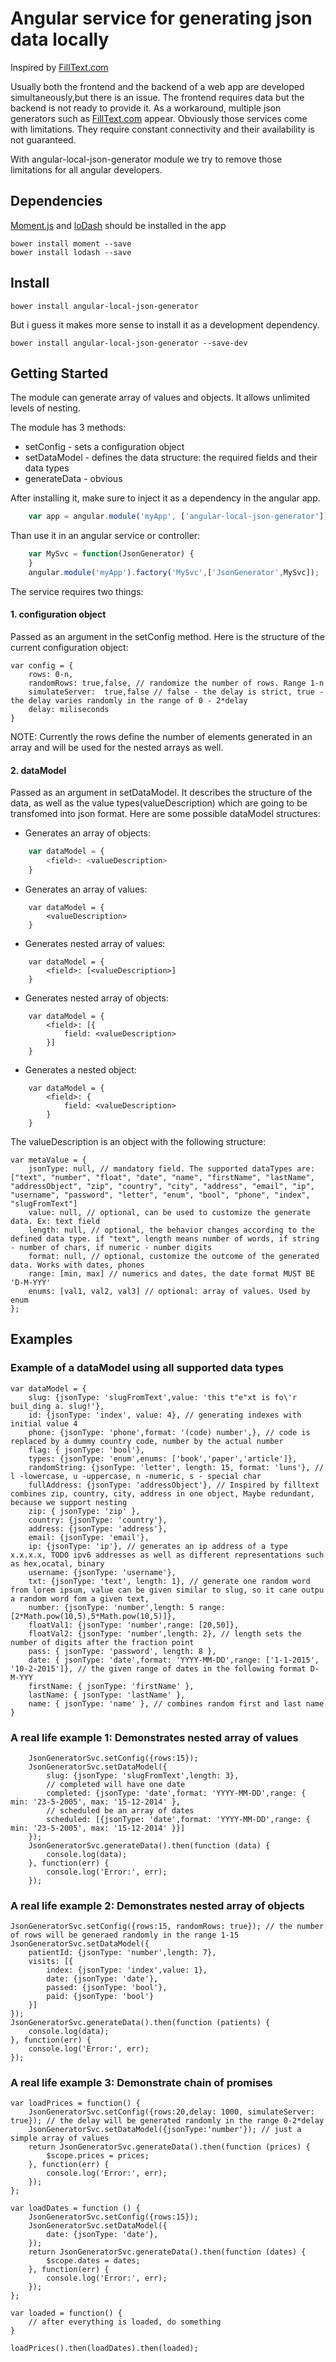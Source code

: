 # Angular service for generating json data locally 

Inspired by [FillText.com](http://www.filltext.com/)

Usually both the frontend and the backend of a web app are developed simultaneously,but there is an issue. The frontend requires data but the backend is not ready to provide it. As a workaround, multiple json generators such as [FillText.com](http://www.filltext.com/) appear.  Obviously those services come with limitations. They require constant connectivity and their availability is not guaranteed.

With angular-local-json-generator module we try to remove those limitations for all angular developers. 

## Dependencies

[Moment.js](http://momentjs.com/) and [loDash](https://lodash.com/) should be installed in the app

	bower install moment --save
	bower install lodash --save

## Install

```
bower install angular-local-json-generator
```

But i guess it makes more sense to install it as a development dependency.

```
bower install angular-local-json-generator --save-dev
```
   
## Getting Started

The module can generate array of values and objects. It allows unlimited levels of nesting.

The module has 3 methods:

* setConfig - sets a configuration object
* setDataModel - defines the data structure: the required fields and their data types
* generateData - obvious

After installing it, make sure to inject it as a dependency in the angular app.

```javascript
	var app = angular.module('myApp', ['angular-local-json-generator']);
```

Than use it in an angular service or controller:

```javascript
	var MySvc = function(JsonGenerator) {
	}
	angular.module('myApp').factory('MySvc',['JsonGenerator',MySvc]);
```

The service requires two things:

#### 1. configuration object 

Passed as an argument in the setConfig method. Here is the structure of the current configuration object:

	var config = {
		rows: 0-n,
		randomRows: true,false, // randomize the number of rows. Range 1-n
		simulateServer:  true,false // false - the delay is strict, true - the delay varies randomly in the range of 0 - 2*delay
		delay: miliseconds
	}

NOTE: Currently the rows define the number of elements generated in an array and will be used for the nested arrays as well. 

#### 2. dataModel 

Passed as an argument in setDataModel. It describes the structure of the data, as well as the value types(valueDescription) which are going to be transfomed into json format. Here are some possible dataModel structures:

* Generates an array of objects:

```javascript
	var dataModel = {
		<field>: <valueDescription>
	}
```

* Generates an array of values:

```
	var dataModel = {
		<valueDescription>
	}
```

* Generates nested array of values:

```
	var dataModel = {
		<field>: [<valueDescription>]
	}
```

* Generates nested array of objects:

```
	var dataModel = {
		<field>: [{
			field: <valueDescription>
		}]
	}
```

* Generates a nested object:

```
	var dataModel = {
		<field>: {
			field: <valueDescription>
		}
	}
```

The valueDescription is an object with the following structure:

	var metaValue = {
		jsonType: null, // mandatory field. The supported dataTypes are: ["text", "number", "float", "date", "name", "firstName", "lastName", "addressObject", "zip", "country", "city", "address", "email", "ip", "username", "password", "letter", "enum", "bool", "phone", "index", "slugFromText"]
		value: null, // optional, can be used to customize the generate data. Ex: text field
		length: null, // optional, the behavior changes according to the defined data type. if "text", length means number of words, if string - number of chars, if numeric - number digits
		format: null, // optional, customize the outcome of the generated data. Works with dates, phones 
		range: [min, max] // numerics and dates, the date format MUST BE 'D-M-YYY'
		enums: [val1, val2, val3] // optional: array of values. Used by enum
	};

## Examples

### Example of a dataModel using all supported data types

	var dataModel = {
		slug: {jsonType: 'slugFromText',value: 'this t"e"xt is fo\'r buil_ding a. slug!'},
		id: {jsonType: 'index', value: 4}, // generating indexes with initial value 4
		phone: {jsonType: 'phone',format: '(code) number',}, // code is replaced by a dummy country code, number by the actual number
		flag: { jsonType: 'bool'},
		types: {jsonType: 'enum',enums: ['book','paper','article']},
		randomString: {jsonType: 'letter', length: 15, format: 'luns'}, // l -lowercase, u -uppercase, n -numeric, s - special char
		fullAddress: {jsonType: 'addressObject'}, // Inspired by filltext combines zip, country, city, address in one object, Maybe redundant, because we support nesting
		zip: { jsonType: 'zip' },
		country: {jsonType: 'country'},
		address: {jsonType: 'address'},
		email: {jsonType: 'email'},
		ip: {jsonType: 'ip'}, // generates an ip address of a type x.x.x.x, TODO ipv6 addresses as well as different representations such as hex,ocatal, binary
		username: {jsonType: 'username'},
		txt: {jsonType: 'text', length: 1}, // generate one random word from lorem ipsum, value can be given similar to slug, so it cane outpu a random word fom a given text, 
		number: {jsonType: 'number',length: 5 range: [2*Math.pow(10,5),5*Math.pow(10,5)]},
		floatVal1: {jsonType: 'number',range: [20,50]},
		floatVal2: {jsonType: 'number',length: 2}, // length sets the number of digits after the fraction point
		pass: {	jsonType: 'password', length: 8 },
		date: {	jsonType: 'date',format: 'YYYY-MM-DD',range: ['1-1-2015', '10-2-2015']}, // the given range of dates in the following format D-M-YYY
		firstName: { jsonType: 'firstName' },
		lastName: { jsonType: 'lastName' },
		name: { jsonType: 'name' }, // combines random first and last name
	}

### A real life example 1: Demonstrates nested array of values

		JsonGeneratorSvc.setConfig({rows:15});
		JsonGeneratorSvc.setDataModel({
			slug: {jsonType: 'slugFromText',length: 3},
			// completed will have one date
			completed: {jsonType: 'date',format: 'YYYY-MM-DD',range: { min: '23-5-2005', max: '15-12-2014' },
			// scheduled be an array of dates
			scheduled: [{jsonType: 'date',format: 'YYYY-MM-DD',range: { min: '23-5-2005', max: '15-12-2014' }}]
		});
		JsonGeneratorSvc.generateData().then(function (data) {
			console.log(data);
		}, function(err) {
			console.log('Error:', err);
		});


### A real life example 2: Demonstrates nested array of objects

	JsonGeneratorSvc.setConfig({rows:15, randomRows: true}); // the number of rows will be generaed randomly in the range 1-15
	JsonGeneratorSvc.setDataModel({
		patientId: {jsonType: 'number',length: 7},
		visits: [{
			index: {jsonType: 'index',value: 1},
			date: {jsonType: 'date'},
			passed: {jsonType: 'bool'},
			paid: {jsonType: 'bool'}
		}]
	});
	JsonGeneratorSvc.generateData().then(function (patients) {
		console.log(data);
	}, function(err) {
		console.log('Error:', err);
	});

### A real life example 3: Demonstrate chain of promises

	var loadPrices = function() {
		JsonGeneratorSvc.setConfig({rows:20,delay: 1000, simulateServer: true}); // the delay will be generated randomly in the range 0-2*delay
		JsonGeneratorSvc.setDataModel({jsonType:'number'}); // just a simple array of values
		return JsonGeneratorSvc.generateData().then(function (prices) {
			$scope.prices = prices;
		}, function(err) {
			console.log('Error:', err);
		});
	};

	var loadDates = function () {
		JsonGeneratorSvc.setConfig({rows:15});
		JsonGeneratorSvc.setDataModel({
			date: {jsonType: 'date'},
		});
		return JsonGeneratorSvc.generateData().then(function (dates) {
			$scope.dates = dates;
		}, function(err) {
			console.log('Error:', err);
		});			
	};

	var loaded = function() {
		// after everything is loaded, do something
	}

	loadPrices().then(loadDates).then(loaded);
